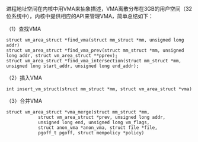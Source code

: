 进程地址空间在内核中用VMA来抽象描述，VMA离散分布在3GB的用户空间（32位系统中），内核中提供相应的API来管理VMA，简单总结如下：

（1）查找VMA

```
struct vm_area_struct *find_vma(struct mm_struct *mm, unsigned long addr)
struct vm_area_struct *find_vma_prev(struct mm_struct *mm, unsigned long addr, struct vm_area_struct **pprev);
struct vm_area_struct *find_vma_intersection(struct mm_struct *mm, unsigned long start_addr, unsigned long end_addr);
```

（2）插入VMA

```
int insert_vm_struct(struct mm_struct *mm, struct vm_area_struct *vma)
```

（3）合并VMA

```
struct vm_area_struct *vma_merge(struct mm_struct *mm,
			struct vm_area_struct *prev, unsigned long addr,
			unsigned long end, unsigned long vm_flags,
			struct anon_vma *anon_vma, struct file *file,
			pgoff_t pgoff, struct mempolicy *policy)
```

